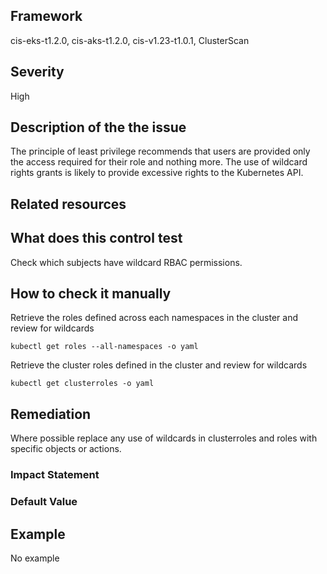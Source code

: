 ## Framework
cis-eks-t1.2.0, cis-aks-t1.2.0, cis-v1.23-t1.0.1, ClusterScan
 
## Severity
High

## Description of the the issue
The principle of least privilege recommends that users are provided only the access required for their role and nothing more. The use of wildcard rights grants is likely to provide excessive rights to the Kubernetes API.
 
## Related resources

## What does this control test
Check which subjects have wildcard RBAC permissions.
 
## How to check it manually
Retrieve the roles defined across each namespaces in the cluster and review for wildcards

 
```
kubectl get roles --all-namespaces -o yaml

```
 Retrieve the cluster roles defined in the cluster and review for wildcards

 
```
kubectl get clusterroles -o yaml

```
## Remediation
Where possible replace any use of wildcards in clusterroles and roles with specific objects or actions.
 
### Impact Statement

### Default Value

## Example
No example
